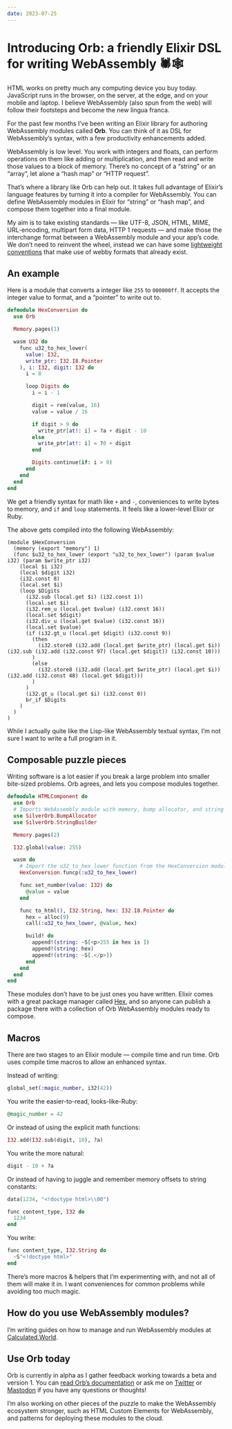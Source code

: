 ```yaml
---
date: 2023-07-25
---
```


# Introducing Orb: a friendly Elixir DSL for writing WebAssembly 🕷️🕸️

HTML works on pretty much any computing device you buy today. JavaScript runs in the browser, on the server, at the edge, and on your mobile and laptop. I believe WebAssembly (also spun from the web) will follow their footsteps and become the new lingua franca.

For the past few months I’ve been writing an Elixir library for authoring WebAssembly modules called **Orb**. You can think of it as DSL for WebAssembly’s syntax, with a few productivity enhancements added.

WebAssembly is low level. You work with integers and floats, can perform operations on them like adding or multiplication, and then read and write those values to a block of memory. There’s no concept of a “string” or an “array”, let alone a “hash map” or “HTTP request”.

That’s where a library like Orb can help out. It takes full advantage of Elixir’s language features by turning it into a compiler for WebAssembly. You can define WebAssembly modules in Elixir for “string” or “hash map”, and compose them together into a final module.

My aim is to take existing standards — like UTF-8, JSON, HTML, MIME, URL-encoding, multipart form data, HTTP 1 requests — and make those the interchange format between a WebAssembly module and your app’s code. We don’t need to reinvent the wheel, instead we can have some [lightweight conventions](https://calculated.world/conventions) that make use of webby formats that already exist.

## An example

Here is a module that converts a integer like `255` to `000000ff`. It accepts the integer value to format, and a “pointer” to write out to.

```elixir
defmodule HexConversion do
  use Orb

  Memory.pages(1)

  wasm U32 do
    func u32_to_hex_lower(
      value: I32,
      write_ptr: I32.I8.Pointer
    ), i: I32, digit: I32 do
      i = 8

      loop Digits do
        i = i - 1

        digit = rem(value, 16)
        value = value / 16

        if digit > 9 do
          write_ptr[at!: i] = ?a + digit - 10
        else
          write_ptr[at!: i] = ?0 + digit
        end

        Digits.continue(if: i > 0)
      end
    end
  end
end
```

We get a friendly syntax for math like `+` and `-`, conveniences to write bytes to memory, and `if` and `loop` statements. It feels like a lower-level Elixir or Ruby.

The above gets compiled into the following WebAssembly:

```wasm
(module $HexConversion
  (memory (export "memory") 1)
  (func $u32_to_hex_lower (export "u32_to_hex_lower") (param $value i32) (param $write_ptr i32)
    (local $i i32)
    (local $digit i32)
    (i32.const 8)
    (local.set $i)
    (loop $Digits
      (i32.sub (local.get $i) (i32.const 1))
      (local.set $i)
      (i32.rem_u (local.get $value) (i32.const 16))
      (local.set $digit)
      (i32.div_u (local.get $value) (i32.const 16))
      (local.set $value)
      (if (i32.gt_u (local.get $digit) (i32.const 9))
        (then
          (i32.store8 (i32.add (local.get $write_ptr) (local.get $i)) (i32.sub (i32.add (i32.const 97) (local.get $digit)) (i32.const 10)))
        )
        (else
          (i32.store8 (i32.add (local.get $write_ptr) (local.get $i)) (i32.add (i32.const 48) (local.get $digit)))
        )
      )
      (i32.gt_u (local.get $i) (i32.const 0))
      br_if $Digits
    )
  )
)
```

While I actually quite like the Lisp-like WebAssembly textual syntax, I’m not sure I want to write a full program in it.

## Composable puzzle pieces

Writing software is a lot easier if you break a large problem into smaller bite-sized problems. Orb agrees, and lets you compose modules together.

```elixir
defmodule HTMLComponent do
  use Orb
  # Imports WebAssembly module with memory, bump allocator, and string joining.
  use SilverOrb.BumpAllocator
  use SilverOrb.StringBuilder

  Memory.pages(2)

  I32.global(value: 255)

  wasm do
    # Import the u32_to_hex_lower function from the HexConversion module above.
    HexConversion.funcp(:u32_to_hex_lower)

    func set_number(value: I32) do
      @value = value
    end

    func to_html(), I32.String, hex: I32.I8.Pointer do
      hex = alloc(9)
      call(:u32_to_hex_lower, @value, hex)

      build! do
        append!(string: ~S[<p>255 in hex is ])
        append!(string: hex)
        append!(string: ~S[.</p>])
      end
    end
  end
end
```

These modules don’t have to be just ones you have written. Elixir comes with a great package manager called [Hex](https://hex.pm), and so anyone can publish a package there with a collection of Orb WebAssembly modules ready to compose.

## Macros

There are two stages to an Elixir module — compile time and run time. Orb uses compile time macros to allow an enhanced syntax.

Instead of writing:

```elixir
global_set(:magic_number, i32(42))
```

You write the easier-to-read, looks-like-Ruby:

```elixir
@magic_number = 42
```

Or instead of using the explicit math functions:

```elixir
I32.add(I32.sub(digit, 10), ?a)
```

You write the more natural:

```elixir
digit - 10 + ?a
```

Or instead of having to juggle and remember memory offsets to string constants:

```elixir
data(1234, "<!doctype html>\\00")

func content_type, I32 do
  1234
end
```

You write:

```elixir
func content_type, I32.String do
  ~S"<!doctype html>"
end
```

There’s more macros & helpers that I’m experimenting with, and not all of them will make it in. I want conveniences for common problems while avoiding too much magic.

## How do you use WebAssembly modules?

I’m writing guides on how to manage and run WebAssembly modules at [Calculated.World](https://calculated.world).

## Use Orb today

Orb is currently in alpha as I gather feedback working towards a beta and version 1. You can [read Orb’s documentation](https://hexdocs.pm/orb/) or ask me on [Twitter](http://twitter.com/royalicing) or [Mastodon]() if you have any questions or thoughts!

I’m also working on other pieces of the puzzle to make the WebAssembly ecosystem stronger, such as HTML Custom Elements for WebAssembly, and patterns for deploying these modules to the cloud.
